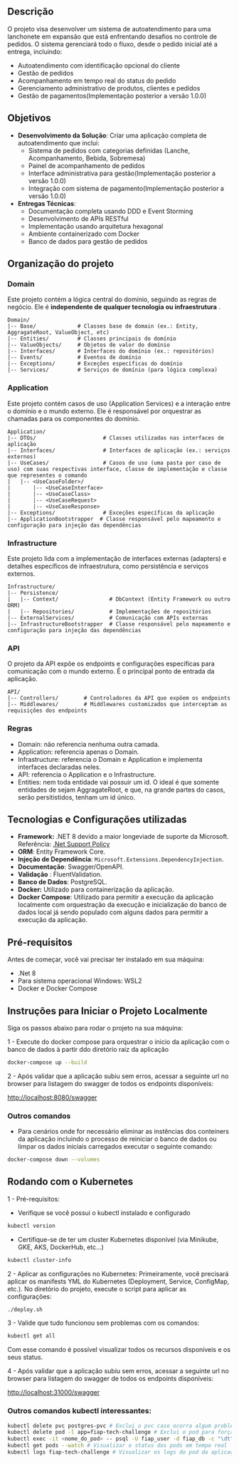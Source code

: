 ## Descrição

O projeto visa desenvolver um sistema de autoatendimento para uma lanchonete em expansão que está enfrentando desafios no controle de pedidos. O sistema gerenciará todo o fluxo, desde o pedido inicial até a entrega, incluindo:

- Autoatendimento com identificação opcional do cliente
- Gestão de pedidos
- Acompanhamento em tempo real do status do pedido
- Gerenciamento administrativo de produtos, clientes e pedidos
- Gestão de pagamentos(Implementação posterior a versão 1.0.0)

## Objetivos

- **Desenvolvimento da Solução**: Criar uma aplicação completa de autoatendimento que inclui:
  - Sistema de pedidos com categorias definidas (Lanche, Acompanhamento, Bebida, Sobremesa)
  - Painel de acompanhamento de pedidos
  - Interface administrativa para gestão(Implementação posterior a versão 1.0.0)
  - Integração com sistema de pagamento(Implementação posterior a versão 1.0.0)
- **Entregas Técnicas**:
  - Documentação completa usando DDD e Event Storming
  - Desenvolvimento de APIs RESTful
  - Implementação usando arquitetura hexagonal
  - Ambiente containerizado com Docker
  - Banco de dados para gestão de pedidos

## Organização do projeto

### Domain

Este projeto contém a lógica central do domínio, seguindo as regras de negócio. Ele é **independente de qualquer tecnologia ou infraestrutura** .

```
Domain/
|-- Base/             # Classes base de domain (ex.: Entity, AggragateRoot, ValueObject, etc)
|-- Entities/         # Classes principais do domínio
|-- ValueObjects/     # Objetos de valor do domínio
|-- Interfaces/       # Interfaces do domínio (ex.: repositórios)
|-- Events/           # Eventos de domínio
|-- Exceptions/       # Exceções específicas do domínio
|-- Services/         # Serviços de domínio (para lógica complexa)

```

### Application

Este projeto contém casos de uso (Application Services) e a interação entre o domínio e o mundo externo. Ele é responsável por orquestrar as chamadas para os componentes do domínio.

```
Application/
|-- DTOs/                     # Classes utilizadas nas interfaces de aplicação
|-- Interfaces/               # Interfaces de aplicação (ex.: serviços externos)
|-- UseCases/                 # Casos de uso (uma pasta por caso de uso) com suas respectivas interface, classe de implementação e classe que representes o comando
|   |-- <UseCaseFolder>/   
|       |-- <UseCaseInterface>  
|       |-- <UseCaseClass>   
|       |-- <UseCaseRequest>
|       |-- <UseCaseResponse>
|-- Exceptions/               # Exceções específicas da aplicação
|-- ApplicationBootstrapper  # Classe responsável pelo mapeamento e configuração para injeção das dependências

```

### Infrastructure

Este projeto lida com a implementação de interfaces externas (adapters) e detalhes específicos de infraestrutura, como persistência e serviços externos.

```
Infrastructure/
|-- Persistence/
|   |-- Context/                # DbContext (Entity Framework ou outro ORM)
|   |-- Repositories/           # Implementações de repositórios
|-- ExternalServices/           # Comunicação com APIs externas
|-- InfrastructureBootstrapper  # Classe responsável pelo mapeamento e configuração para injeção das dependências
```

### API

O projeto da API expõe os endpoints e configurações específicas para comunicação com o mundo externo. É o principal ponto de entrada da aplicação.

```
API/
|-- Controllers/        # Controladores da API que expôem os endpoints
|-- Middlewares/        # Middlewares customizados que interceptam as requisições dos endpoints

```

### Regras

- Domain: não referencia nenhuma outra camada.
- Application: referencia apenas o Domain.
- Infrastructure: referencia o Domain e Application e implementa interfaces declaradas neles.
- API: referencia o Application e o Infrastructure.
- Entities: nem toda entidade vai possuir um id. O ideal é que somente entidades de sejam AggragateRoot, e que, na grande partes do casos, serão persitistidos, tenham um id único.

## Tecnologias e Configurações utilizadas

* **Framework:** .NET 8 devido a maior longeviade de suporte da Microsoft. Referência: [.Net Support Policy](https://dotnet.microsoft.com/en-us/platform/support/policy)
* **ORM**: Entity Framework Core.
* **Injeção de Dependência**: `Microsoft.Extensions.DependencyInjection`.
* **Documentação**: Swagger/OpenAPI.
* **Validação** : FluentValidation.
* **Banco de Dados**: PostgreSQL.
* **Docker:** Utilizado para containerização da aplicação.
* **Docker Compose**: Utilizado para permitir a execução da aplicação localmente com orquestração da execução e inicialização do banco de dados local já sendo populado com alguns dados para permitir a execução da aplicação.

## Pré-requisitos

Antes de começar, você vai precisar ter instalado em sua máquina:

- .Net 8
- Para sistema operacional Windows: WSL2
- Docker e Docker Compose

## Instruções para Iniciar o Projeto Localmente

Siga os passos abaixo para rodar o projeto na sua máquina:

1 - Execute do docker compose para orquestrar o inicio da aplicação com o banco de dados à partir ddo diretório raiz da aplicação

```bash
docker-compose up --build
```

2 - Após validar que a aplicação subiu sem erros, acessar a seguinte url no browser para listagem do swagger de todos os endpoints disponíveis:

[http://localhost:8080/swagger](http://localhost:8080/swagger)

### Outros comandos
- Para cenários onde for necessário eliminar as instências dos conteiners da aplicação incluindo o processo de reiniciar o banco de dados ou limpar os dados iniciais carregados executar o seguinte comando:

```bash
docker-compose down --volumes
```

## Rodando com o Kubernetes

1 - Pré-requisitos:
- Verifique se você possui o kubectl instalado e configurado
```bash
kubectl version
```
- Certifique-se de ter um cluster Kubernetes disponível (via Minikube, GKE, AKS, DockerHub, etc...)
```bash
kubectl cluster-info
```

2 - Aplicar as configurações no Kubernetes:
Primeiramente, você precisará aplicar os manifests YML do Kubernetes (Deployment, Service, ConfigMap, etc.). 
No diretório do projeto, execute o script para aplicar as configurações: 

```bash
./deploy.sh
```

3 - Valide que tudo funcionou sem problemas com os comandos:
```bash
kubectl get all
```

Com esse comando é possível visualizar todos os recursos disponíveis e os seus status.

4 - Após validar que a aplicação subiu sem erros, acessar a seguinte url no browser para listagem do swagger de todos os endpoints disponíveis:

[http://localhost:31000/swagger](http://localhost:31000/swagger)

### Outros comandos kubectl interessantes:

```bash
kubectl delete pvc postgres-pvc # Exclui o pvc caso ocorra algum problema com as tabelas do banco
kubectl delete pod -l app=fiap-tech-challenge # Exclui o pod para forçar a criação de um novo pod
kubectl exec -it <nome_do_pod> -- psql -U fiap_user -d fiap_db -c "\dt" # Para visualizar as tabelas criadas
kubectl get pods --watch # Visualizar o status dos pods em tempo real
kubectl logs fiap-tech-challenge # Visualizar os logs do pod da aplicação
```